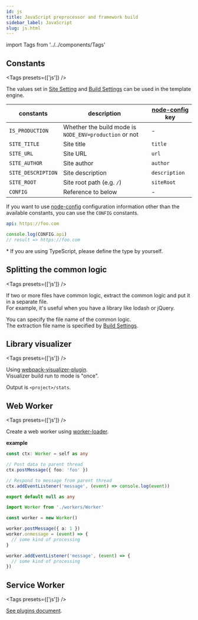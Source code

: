 ```yaml
---
id: js
title: JavaScript preprocessor and framework build
sidebar_label: JavaScript
slug: js.html
---
```


import Tags from '../../components/Tags'

## Constants

<Tags presets={['js']} />

The values set in [Site Setting](../configuration/site.md) and [Build Settings](../configuration/build.md) can be used in the template engine.

| constants          | description                                            | [node-config][1] key |
| ------------------ | ------------------------------------------------------ | -------------------- |
| `IS_PRODUCTION`    | Whether the build mode is `NODE_ENV=production` or not | \-                   |
| `SITE_TITLE`       | Site title                                             | `title`              |
| `SITE_URL`         | Site URL                                               | `url`                |
| `SITE_AUTHOR`      | Site author                                            | `author`             |
| `SITE_DESCRIPTION` | Site description                                       | `description`        |
| `SITE_ROOT`        | Site root path (e.g. `/`)                              | `siteRoot`           |
| `CONFIG`           | Reference to below                                     | \-                   |

If you want to use [node-config][1] configuration information other than the available constants, you can use the `CONFIG` constants.

```yaml title="config/development.yml"
api: https://foo.com
```

```javascript title="Apps.ts"
console.log(CONFIG.api)
// result => https://foo.com
```

\* If you are using TypeScript, please define the type by yourself.

## Splitting the common logic

<Tags presets={['js']} />

If two or more files have common logic, extract the common logic and put it in a separate file.  
For example, it's useful when you have a library like lodash or jQuery.

You can specify the file name of the common logic.  
The extraction file name is specified by [Build Settings](../configuration/build.md#optionsjssplitfilename).

## Library visualizer

<Tags presets={['js']} />

Using [webpack-visualizer-plugin](https://github.com/chrisbateman/webpack-visualizer).  
Visualizer build run to mode is "once".

Output is `<project>/stats`.

## Web Worker

<Tags presets={['js']} />

Create a web worker using [worker-loader](https://github.com/webpack-contrib/worker-loader).

**example**

```typescript title="workers/Worker.ts"
const ctx: Worker = self as any

// Post data to parent thread
ctx.postMessage({ foo: 'foo' })

// Respond to message from parent thread
ctx.addEventListener('message', (event) => console.log(event))

export default null as any
```

```typescript title="Apps.ts"
import Worker from './workers/Worker'

const worker = new Worker()

worker.postMessage({ a: 1 })
worker.onmessage = (event) => {
  // some kind of processing
}

worker.addEventListener('message', (event) => {
  // some kind of processing
})
```

## Service Worker

<Tags presets={['js']} />

[See plugins document](../plugins/tasks/service-worker.md).

[1]: https://github.com/lorenwest/node-config
